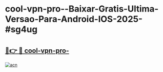 # cool-vpn-pro--Baixar-Gratis-Ultima-Versao-Para-Android-IOS-2025-#sg4ug

# <h2><a href="https://ainizakaria.my?title=cool-vpn-pro-&ref=24M">🔗👉 🔴 cool-vpn-pro-</a></h2>

[![acn](https://github.com/user-attachments/assets/0f9c940e-d8b0-45ae-aac7-cd30a18b3e1c)](https://ainizakaria.my?title=cool-vpn-pro-&ref=24M)

